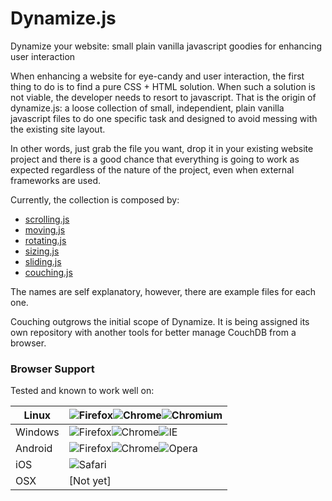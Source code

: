 # Dynamize.js
Dynamize your website: small plain vanilla javascript goodies for enhancing user interaction

When enhancing a website for eye-candy and user interaction, the first thing to do is to find a pure CSS + HTML solution. When such a solution is not viable, the developer needs to resort to javascript. That is the origin of dynamize.js: a loose collection of small, independient, plain vanilla javascript files to do one specific task and designed to avoid messing with the existing site layout.

In other words, just grab the file you want, drop it in your existing website project and there is a good chance that everything is going to work as expected regardless of the nature of the project, even when external frameworks are used. 

Currently, the collection is composed by:

* [scrolling.js](http://j-pel.github.io/dynamize/scrolling.html)
* [moving.js](http://j-pel.github.io/dynamize/moving.html)
* [rotating.js](http://j-pel.github.io/dynamize/rotating.html)
* [sizing.js](http://j-pel.github.io/dynamize/sizing.html)
* [sliding.js](http://j-pel.github.io/dynamize/sliding.html)
* [couching.js](http://j-pel.github.io/dynamize/couching.html)

The names are self explanatory, however, there are example files for each one.

Couching outgrows the initial scope of Dynamize. It is being assigned its own repository with another tools for better manage CouchDB from a browser.

### Browser Support

Tested and known to work well on:

Linux|![Firefox](https://raw.github.com/alrra/browser-logos/master/firefox/firefox_32x32.png)![Chrome](https://raw.github.com/alrra/browser-logos/master/chrome/chrome_32x32.png)![Chromium](https://raw.github.com/alrra/browser-logos/master/chromium/chromium_32x32.png)|
---|---|
Windows|![Firefox](https://raw.github.com/alrra/browser-logos/master/firefox/firefox_32x32.png)![Chrome](https://raw.github.com/alrra/browser-logos/master/chrome/chrome_32x32.png)![IE](https://raw.github.com/alrra/browser-logos/master/internet-explorer/internet-explorer_32x32.png)|
Android|![Firefox](https://raw.github.com/alrra/browser-logos/master/firefox/firefox_32x32.png)![Chrome](https://raw.github.com/alrra/browser-logos/master/chrome/chrome_32x32.png)![Opera](https://raw.github.com/alrra/browser-logos/master/opera/opera_32x32.png)|
iOS|![Safari](https://raw.github.com/alrra/browser-logos/master/safari/safari_32x32.png)|
OSX| [Not yet]|
